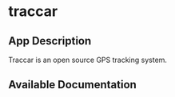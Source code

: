 # traccar

## App Description

Traccar is an open source GPS tracking system.

## Available Documentation

